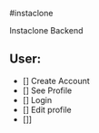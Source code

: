 #instaclone

Instaclone Backend

## User:

- [] Create Account
- [] See Profile
- [] Login
- [] Edit profile
- []]
